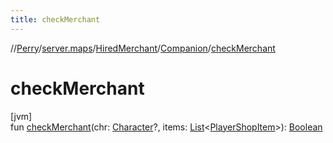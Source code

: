 ```yaml
---
title: checkMerchant
---
```

//[Perry](../../../../index.html)/[server.maps](../../index.html)/[HiredMerchant](../index.html)/[Companion](index.html)/[checkMerchant](check-merchant.html)



# checkMerchant



[jvm]\
fun [checkMerchant](check-merchant.html)(chr: [Character](../../../client/-character/index.html)?, items: [List](https://kotlinlang.org/api/latest/jvm/stdlib/kotlin.collections/-list/index.html)<[PlayerShopItem](../../../server/-player-shop-item/index.html)>): [Boolean](https://kotlinlang.org/api/latest/jvm/stdlib/kotlin/-boolean/index.html)





